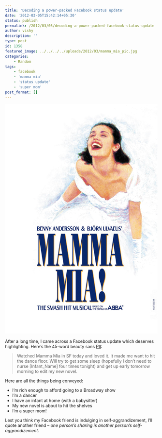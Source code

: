 ```yaml
---
title: 'Decoding a power-packed Facebook status update'
date: '2012-03-05T15:42:14+05:30'
status: publish
permalink: /2012/03/05/decoding-a-power-packed-facebook-status-update
author: vishy
description: ''
type: post
id: 1358
featured_image: ../../../../uploads/2012/03/mamma_mia_pic.jpg
categories: 
    - Random
tags:
    - facebook
    - 'mamma mia'
    - 'status update'
    - 'super mom'
post_format: []
---
```

![](../../../../uploads/2012/03/mamma_mia_pic.jpg)

After a long time, I came across a Facebook status update which deserves highlighting. Here’s the 45-word beauty sans [PII](http://en.wikipedia.org/wiki/Personally_identifiable_information):

> Watched Mamma Mia in SF today and loved it. It made me want to hit the dance floor. Will try to get some sleep (hopefully I don’t need to nurse \[Infant\_Name\] four times tonight) and get up early tomorrow morning to edit my new novel.

Here are all the things being conveyed:

- I’m rich enough to afford going to a Broadway show
- I’m a dancer
- I have an infant at home (with a babysitter)
- My new novel is about to hit the shelves
- I’m a super mom!

Lest you think my Facebook friend is indulging in self-aggrandizement, I’ll quote another friend – *one person’s sharing is another person’s self-aggrandizement*.
